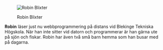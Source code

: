 <div class="author-byline">
<figure class="figure left">
<img src="img/robinbyline.jpg" alt="Robin Blixter"></a>
<figcaption>

<p>Robin Blixter</p>

</figcaption>
</figure>

<p><strong>Robin</strong> läser just nu webbprogrammering på distans vid Blekinge Tekniska Högskola. När han inte sitter vid datorn och programmerar är han gärna ute på sjön och fiskar. Robin har även två små barn hemma som han busar med på dagarna.</p>
</div>

